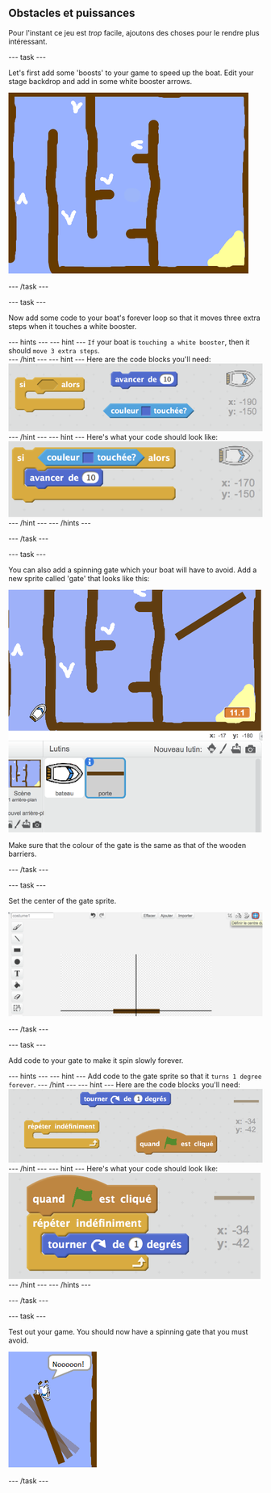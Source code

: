 ## Obstacles et puissances

Pour l'instant ce jeu est *trop* facile, ajoutons des choses pour le rendre plus intéressant.

\--- task \---

Let's first add some 'boosts' to your game to speed up the boat. Edit your stage backdrop and add in some white booster arrows.

![screenshot](images/boat-boost.png)

\--- /task \---

\--- task \---

Now add some code to your boat's forever loop so that it moves three extra steps when it touches a white booster.

\--- hints \--- \--- hint \--- `If` your boat is `touching a white booster`, then it should `move 3 extra steps`.  
\--- /hint \--- \--- hint \--- Here are the code blocks you'll need: ![screenshot](images/boat-boost-blocks.png) \--- /hint \--- \--- hint \--- Here's what your code should look like: ![screenshot](images/boat-boost-code.png) \--- /hint \--- \--- /hints \---

\--- /task \---

\--- task \---

You can also add a spinning gate which your boat will have to avoid. Add a new sprite called 'gate' that looks like this:

![screenshot](images/boat-gate.png)

Make sure that the colour of the gate is the same as that of the wooden barriers.

\--- /task \---

\--- task \---

Set the center of the gate sprite.

![screenshot](images/boat-center.png)

\--- /task \---

\--- task \---

Add code to your gate to make it spin slowly forever.

\--- hints \--- \--- hint \--- Add code to the gate sprite so that it `turns 1 degree` `forever`. \--- /hint \--- \--- hint \--- Here are the code blocks you'll need: ![screenshot](images/boat-spin-blocks.png) \--- /hint \--- \--- hint \--- Here's what your code should look like: ![screenshot](images/boat-spin-code.png) \--- /hint \--- \--- /hints \---

\--- /task \---

\--- task \---

Test out your game. You should now have a spinning gate that you must avoid.

![screenshot](images/boat-gate-test.png)

\--- /task \---